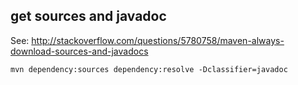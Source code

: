 ## get sources and javadoc

See: http://stackoverflow.com/questions/5780758/maven-always-download-sources-and-javadocs

``mvn dependency:sources dependency:resolve -Dclassifier=javadoc``




